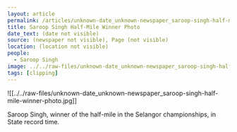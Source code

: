 ```yaml
---
layout: article
permalink: /articles/unknown-date_unknown-newspaper_saroop-singh-half-mile-winner-photo/
title: Saroop Singh Half-Mile Winner Photo
date_text: (date not visible)
source: (newspaper not visible), Page (not visible)
location: (location not visible)
people:
  - Saroop Singh
image: ../../raw-files/unknown-date_unknown-newspaper_saroop-singh-half-mile-winner-photo.jpg
tags: [clipping]
---
```

![[../../raw-files/unknown-date_unknown-newspaper_saroop-singh-half-mile-winner-photo.jpg]]

Saroop Singh, winner of the half-mile in the Selangor championships, in State record time.